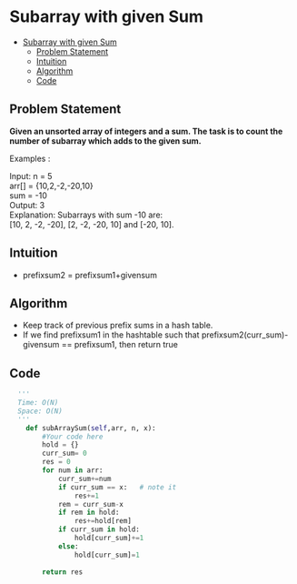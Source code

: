 # Subarray with given Sum
- [Subarray with given Sum](#subarray-with-given-sum)
  - [Problem Statement](#problem-statement)
  - [Intuition](#intuition)
  - [Algorithm](#algorithm)
  - [Code](#code)

## Problem Statement
**Given an unsorted array of integers and a sum. The task is to count the number of subarray which adds to the given sum.** 

Examples : 

Input:
n = 5  
arr[] = {10,2,-2,-20,10}  
sum = -10  
Output: 3  
Explanation: Subarrays with sum -10 are:   
[10, 2, -2, -20], [2, -2, -20, 10] and 
[-20, 10].
 


## Intuition 
-  prefixsum2 = prefixsum1+givensum

## Algorithm 
- Keep track of previous prefix sums in a hash table.
- If we find prefixsum1 in the hashtable such that prefixsum2(curr_sum)-givensum == prefixsum1, then return true 

## Code 
```python
  '''
  Time: O(N)
  Space: O(N)
  '''
    def subArraySum(self,arr, n, x):
        #Your code here
        hold = {}
        curr_sum= 0 
        res = 0
        for num in arr:
            curr_sum+=num
            if curr_sum == x:   # note it
                res+=1
            rem = curr_sum-x
            if rem in hold:
                res+=hold[rem]
            if curr_sum in hold:
                hold[curr_sum]+=1
            else:
                hold[curr_sum]=1
            
        return res
  

```